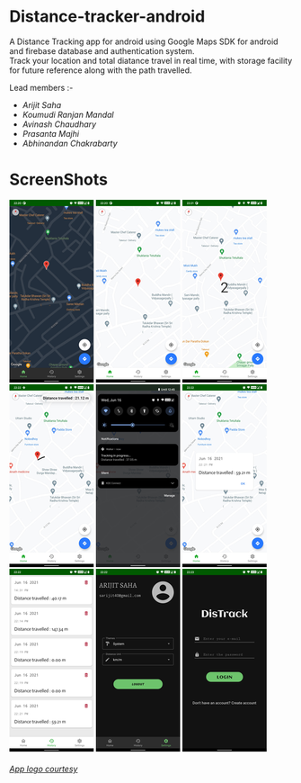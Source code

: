 # Distance-tracker-android
A Distance Tracking app for android using Google Maps SDK for android and firebase database and authentication system.  
Track your location and total diatance travel in real time, with storage facility for future reference along with the path travelled.  

Lead members :-  
- *Arijit Saha*  
- *Koumudi Ranjan Mandal*  
- *Avinash Chaudhary*  
- *Prasanta Majhi*  
- *Abhinandan Chakrabarty*  
# ScreenShots
![scrncht1](https://github.com/arijit-s04/Distance-tracker-android/blob/screenshots/resized000.png?raw=true)
![scrncht1](https://github.com/arijit-s04/Distance-tracker-android/blob/screenshots/resized001.png?raw=true)
![scrncht1](https://github.com/arijit-s04/Distance-tracker-android/blob/screenshots/resized002.png?raw=true)
![scrncht1](https://github.com/arijit-s04/Distance-tracker-android/blob/screenshots/resized003.png?raw=true)
![scrncht1](https://github.com/arijit-s04/Distance-tracker-android/blob/screenshots/resized008.png?raw=true)
![scrncht1](https://github.com/arijit-s04/Distance-tracker-android/blob/screenshots/resized004.png?raw=true)
![scrncht1](https://github.com/arijit-s04/Distance-tracker-android/blob/screenshots/resized005.png?raw=true)
![scrncht1](https://github.com/arijit-s04/Distance-tracker-android/blob/screenshots/resized006.png?raw=true)
![scrncht1](https://github.com/arijit-s04/Distance-tracker-android/blob/screenshots/resized007.png?raw=true)

###### [App logo courtesy](https://www.flaticon.com/)
